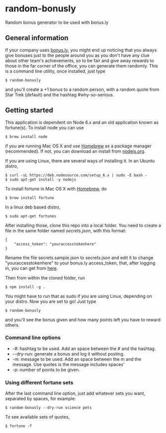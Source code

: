 # random-bonusly
Random bonus generator to be used with bonus.ly

## General information
If your company uses [bonus.ly](https://bonus.ly/), you might end up noticing that you always give bonuses just to the people around you as you don't have any clue about other team's achievements, so to be fair and give away rewards to those in the far corner of the office, you can generate them randomly.
This is a command line utility, once installed, just type
```
$ random-bonusly
```
and you'll create a +1 bonus to a random person, with a random quote from Star Trek (default) and the hashtag #why-so-serious.
## Getting started
This application is dependent on Node 6.x and an old application known as fortune(s). To install node you can use
```
$ brew install node
```
if you are running Mac OS X and use [Homebrew](http://brew.sh) as a package manager (recommended). If not, you can download an install from [nodejs.org](https://nodejs.org).

If you are using Linux, there are several ways of installing it. In an Ubuntu distro, 
```
$ curl -sL https://deb.nodesource.com/setup_6.x | sudo -E bash -
$ sudo apt-get install -y nodejs
```

To install fortune in Mac OS X with [Homebrew](http://brew.sh), do
```
$ brew install fortune
```
In a linux deb based distro,
```
$ sudo apt-get fortunes
```

After installing those, clone this repo into a local folder. You need to create a file in the same folder named *secrets.json*, with this format:
```
{
    "access_token": "youraccesstokenhere"
}
```
Rename the file secrets.sample.json to secrets.json and edit it to change "youraccesstokenhere" to your bonus.ly access_token, that, after logging in, you can get from [here](https://bonus.ly/api).

Then from within the cloned folder, run
```
$ npm install -g . 
```
You might have to run that as sudo if you are using Linux, depending on your distro.
Now you are set to go! Just type 
```
$ random-bonusly
```
and you'll see the bonus given and how many points left you have to reward others.

### Command line options
* -#: hashtag to be used. Add an space between the # and the hashtag.
* --dry-run: generate a bonus and log it without posting.
* -m: message to be used. Add an space between the m and the message. Use quotes is the message includes spaces'
* -p: number of points to be given.

### Using different fortune sets
After the last command line option, just add whatever sets you want, separated by spaces, for example:
```
$ random-bonusly --dry-run science pets
```
To see available sets of quotes, 
```
$ fortune -f
```

